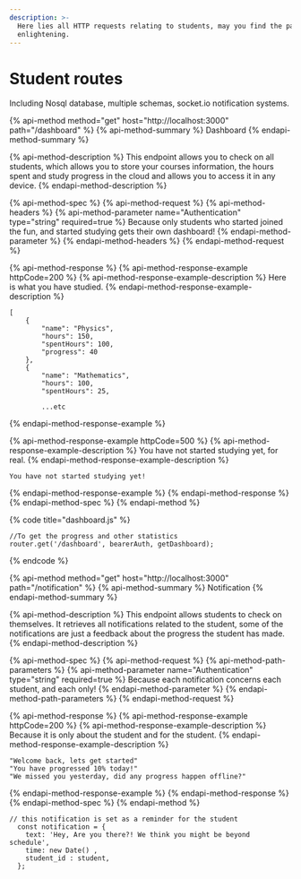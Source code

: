 ```yaml
---
description: >-
  Here lies all HTTP requests relating to students, may you find the path to be
  enlightening.
---
```


# Student routes

Including Nosql database, multiple schemas, socket.io notification systems.

{% api-method method="get" host="http://localhost:3000" path="/dashboard" %}
{% api-method-summary %}
Dashboard
{% endapi-method-summary %}

{% api-method-description %}
This endpoint allows you to check on all students, which allows you to store your courses information, the hours spent and study progress in the cloud and allows you to access it in any device.
{% endapi-method-description %}

{% api-method-spec %}
{% api-method-request %}
{% api-method-headers %}
{% api-method-parameter name="Authentication" type="string" required=true %}
Because only students who started joined the fun, and started studying gets their own dashboard!
{% endapi-method-parameter %}
{% endapi-method-headers %}
{% endapi-method-request %}

{% api-method-response %}
{% api-method-response-example httpCode=200 %}
{% api-method-response-example-description %}
Here is what you have studied.
{% endapi-method-response-example-description %}

```
[
    {
        "name": "Physics",
        "hours": 150,
        "spentHours": 100,
        "progress": 40
    },
    {
        "name": "Mathematics",
        "hours": 100,
        "spentHours": 25,
        
        ...etc
```
{% endapi-method-response-example %}

{% api-method-response-example httpCode=500 %}
{% api-method-response-example-description %}
You have not started studying yet, for real.
{% endapi-method-response-example-description %}

```
You have not started studying yet!
```
{% endapi-method-response-example %}
{% endapi-method-response %}
{% endapi-method-spec %}
{% endapi-method %}

{% code title="dashboard.js" %}
```text
//To get the progress and other statistics
router.get('/dashboard', bearerAuth, getDashboard);
```
{% endcode %}

{% api-method method="get" host="http://localhost:3000" path="/notification" %}
{% api-method-summary %}
Notification
{% endapi-method-summary %}

{% api-method-description %}
This endpoint allows students to check on themselves. It retrieves all notifications related to the student, some of the notifications are just a feedback about the progress the student has made.
{% endapi-method-description %}

{% api-method-spec %}
{% api-method-request %}
{% api-method-path-parameters %}
{% api-method-parameter name="Authentication" type="string" required=true %}
Because each notification concerns each student, and each only!
{% endapi-method-parameter %}
{% endapi-method-path-parameters %}
{% endapi-method-request %}

{% api-method-response %}
{% api-method-response-example httpCode=200 %}
{% api-method-response-example-description %}
Because it is only about the student and for the student.
{% endapi-method-response-example-description %}

```
"Welcome back, lets get started"
"You have progressed 10% today!"
"We missed you yesterday, did any progress happen offline?"
```
{% endapi-method-response-example %}
{% endapi-method-response %}
{% endapi-method-spec %}
{% endapi-method %}

```text
// this notification is set as a reminder for the student
  const notification = {
    text: 'Hey, Are you there?! We think you might be beyond schedule',
    time: new Date() ,
    student_id : student,
  };
```

